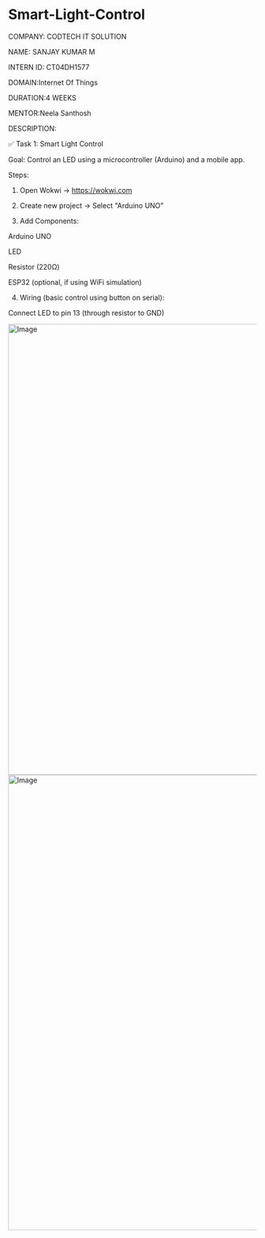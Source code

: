 # Smart-Light-Control

COMPANY: CODTECH IT SOLUTION

NAME: SANJAY KUMAR M

INTERN ID: CT04DH1577

DOMAIN:Internet Of Things

DURATION:4 WEEKS

MENTOR:Neela Santhosh


DESCRIPTION:

✅ Task 1: Smart Light Control

Goal: Control an LED using a microcontroller (Arduino) and a mobile app.

Steps:

1. Open Wokwi → https://wokwi.com


2. Create new project → Select "Arduino UNO"


3. Add Components:

Arduino UNO

LED

Resistor (220Ω)

ESP32 (optional, if using WiFi simulation)



4. Wiring (basic control using button on serial):

Connect LED to pin 13 (through resistor to GND)


<img width="1912" height="912" alt="Image" src="https://github.com/user-attachments/assets/1e332c18-b4e3-4598-b069-5e0c6db423e8" />
<img width="1917" height="921" alt="Image" src="https://github.com/user-attachments/assets/f3bfc49d-c66d-456e-a6aa-50bbb3d89004" />









